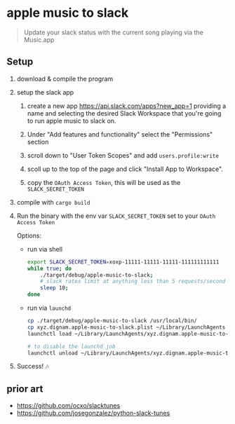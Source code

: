 # apple music to slack

> Update your slack status with the current song playing via the Music.app

## Setup

1.  download & compile the program

2.  setup the slack app

    1. create a new app https://api.slack.com/apps?new_app=1 providing a name
       and selecting the desired Slack Workspace that you're going to run apple
       music to slack on.

    2. Under "Add features and functionality" select the "Permissions" section

    3. scroll down to "User Token Scopes" and add `users.profile:write`

    4. scoll up to the top of the page and click "Install App to Workspace".

    5. copy the `OAuth Access Token`, this will be used as the `SLACK_SECRET_TOKEN`

3.  compile with `cargo build`

4.  Run the binary with the env var `SLACK_SECRET_TOKEN` set to your `OAuth Access Token`

    Options:

    - run via shell

      ```sh
      export SLACK_SECRET_TOKEN=xoxp-11111-11111-11111-111111111111
      while true; do
          ./target/debug/apple-music-to-slack;
          # slack rates limit at anything less than 5 requests/second
          sleep 10;
      done
      ```

    - run via `launchd`

      ```sh
      cp ./target/debug/apple-music-to-slack /usr/local/bin/
      cp xyz.dignam.apple-music-to-slack.plist ~/Library/LaunchAgents
      launchctl load ~/Library/LaunchAgents/xyz.dignam.apple-music-to-slack.plist

      # to disable the launchd job
      launchctl unload ~/Library/LaunchAgents/xyz.dignam.apple-music-to-slack.plist
      ```

5.  Success! 🎶

## prior art

- <https://github.com/ocxo/slacktunes>
- <https://github.com/josegonzalez/python-slack-tunes>

